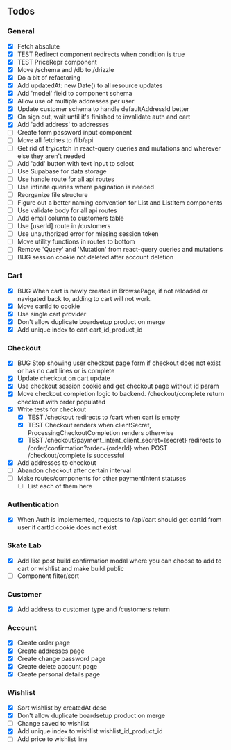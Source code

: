 ## Todos

### General

-   [x] Fetch absolute
-   [x] TEST Redirect component redirects when condition is true
-   [x] TEST PriceRepr component
-   [x] Move /schema and /db to /drizzle
-   [x] Do a bit of refactoring
-   [x] Add updatedAt: new Date() to all resource updates
-   [x] Add 'model' field to component schema
-   [x] Allow use of multiple addresses per user
-   [x] Update customer schema to handle defaultAddressId better
-   [x] On sign out, wait until it's finished to invalidate auth and cart
-   [x] Add 'add address' to addresses
-   [ ] Create form password input component
-   [ ] Move all fetches to /lib/api
-   [ ] Get rid of try/catch in react-query queries and mutations and wherever else they aren't needed
-   [ ] Add 'add' button with text input to select
-   [ ] Use Supabase for data storage
-   [ ] Use handle route for all api routes
-   [ ] Use infinite queries where pagination is needed
-   [ ] Reorganize file structure
-   [ ] Figure out a better naming convention for List and ListItem components
-   [ ] Use validate body for all api routes
-   [ ] Add email column to customers table
-   [ ] Use [userId] route in /customers
-   [ ] Use unauthorized error for missing session token
-   [ ] Move utility functions in routes to bottom
-   [ ] Remove 'Query' and 'Mutation' from react-query queries and mutations
-   [ ] BUG session cookie not deleted after account deletion

### Cart

-   [x] BUG When cart is newly created in BrowsePage, if not reloaded or navigated back to, adding to cart will not work.
-   [x] Move cartId to cookie
-   [x] Use single cart provider
-   [x] Don't allow duplicate boardsetup product on merge
-   [x] Add unique index to cart cart_id_product_id

### Checkout

-   [x] BUG Stop showing user checkout page form if checkout does not exist or has no cart lines or is complete
-   [x] Update checkout on cart update
-   [x] Use checkout session cookie and get checkout page without id param
-   [x] Move checkout completion logic to backend. /checkout/complete return checkout with order populated
-   [x] Write tests for checkout
    -   [x] TEST /checkout redirects to /cart when cart is empty
    -   [x] TEST Checkout renders when clientSecret, ProcessingCheckoutCompletion renders otherwise
    -   [x] TEST /checkout?payment_intent_client_secret={secret} redirects to /order/confirmation?order={orderId} when POST /checkout/complete is successful
-   [x] Add addresses to checkout
-   [ ] Abandon checkout after certain interval
-   [ ] Make routes/components for other paymentIntent statuses
    -   [ ] List each of them here

### Authentication

-   [x] When Auth is implemented, requests to /api/cart should get cartId from user if cartId cookie does not exist

### Skate Lab

-   [x] Add like post build confirmation modal where you can choose to add to cart or wishlist and make build public
-   [ ] Component filter/sort

### Customer

-   [x] Add address to customer type and /customers return

### Account

-   [x] Create order page
-   [x] Create addresses page
-   [x] Create change password page
-   [x] Create delete account page
-   [x] Create personal details page

### Wishlist

-   [x] Sort wishlist by createdAt desc
-   [x] Don't allow duplicate boardsetup product on merge
-   [ ] Change saved to wishlist
-   [x] Add unique index to wishlist wishlist_id_product_id
-   [ ] Add price to wishlist line
